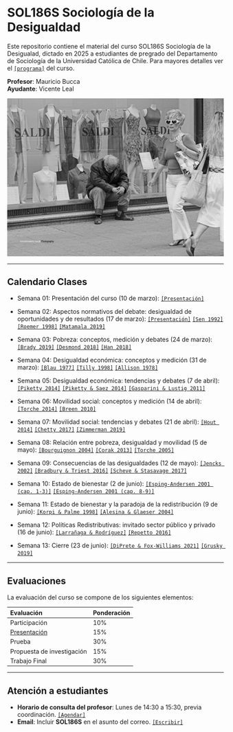 # SOL186S Sociología de la Desigualdad
Este repositorio contiene el material del curso SOL186S Sociología de la Desigualad, dictado en 2025 a estudiantes de pregrado del Departamento de Sociología de la Universidad Católica de Chile. Para mayores detalles ver el [`[programa]`](files/syllabus.pdf) del curso.

**Profesor**: Mauricio Bucca  
**Ayudante**: Vicente Leal

![ineq](files/ineq.png)

---

## Calendario Clases

- Semana 01: Presentación del curso (10 de marzo): [`[Presentación]`](https://mebucca.github.io/sdd_sol186s/slides/class_0/class_0#1) 

- Semana 02: Aspectos normativos del debate: desigualdad de oportunidades y de resultados (17 de marzo): [`[Presentación]`](https://mebucca.github.io/sdd_sol186s/slides/class_1/class_1#1) [`[Sen 1992]`](readings/Sen_1992.pdf) [`[Roemer 1998]`](readings/Roemer_1998.pdf) [`[Matamala 2019]`](readings/Matamala_2019.pdf)

- Semana 03: Pobreza: conceptos, medición y debates (24 de marzo): [`[Brady 2019]`](readings/Brady_2019.pdf) [`[Desmond 2018]`](readings/Desmond_2018.pdf) [`[Han 2018]`](readings/Han_2018.pdf)

- Semana 04: Desigualdad económica: conceptos y medición (31 de marzo): [`[Blau 1977]`](readings/Blau_1977.pdf) [`[Tilly 1998]`](readings/Tilly_1998.pdf) [`[Allison 1978]`](readings/Allison_1978.pdf)

- Semana 05: Desigualdad económica: tendencias y debates (7 de abril): [`[Piketty 2014]`](readings/Piketty_2014.pdf) [`[Piketty & Saez 2014]`](readings/Piketty_Saez_2014.pdf) [`[Gasparini & Lustig 2011]`](readings/Gasparini_Lustig_2011.pdf)

- Semana 06: Movilidad social: conceptos y medición (14 de abril): [`[Torche 2014]`](readings/Torche_2014.pdf) [`[Breen 2010]`](readings/Breen_2010.pdf)

- Semana 07: Movilidad social: tendencias y debates (21 de abril): [`[Hout 2014]`](readings/Hout_2014.pdf) [`[Chetty 2017]`](readings/Chetty_2017.pdf) [`[Zimmerman 2019]`](readings/Zimmerman_2019.pdf)

- Semana 08: Relación entre pobreza, desigualdad y movilidad (5 de mayo): [`[Bourguignon 2004]`](readings/Bourguignon_2004.pdf) [`[Corak 2013]`](readings/Corak_2013.pdf) [`[Torche 2005]`](readings/Torche_2005.pdf)

- Semana 09: Consecuencias de las desigualdades (12 de mayo): [`[Jencks 2002]`](readings/Jencks_2002.pdf) [`[Bradbury & Triest 2016]`](readings/Bradbury_Triest_2016.pdf) [`[Scheve & Stasavage 2017]`](readings/Scheve_Stasavage_2017.pdf)

- Semana 10: Estado de bienestar (2 de junio): [`[Esping-Andersen 2001 (cap. 1-3)]`](readings/Esping-Andersen_2001a.pdf) [`[Esping-Andersen 2001 (cap. 8-9)]`](readings/Esping-Andersen_2001b.pdf)

- Semana 11: Estado de bienestar y la paradoja de la redistribución (9 de junio): [`[Korpi & Palme 1998]`](readings/Korpi_Palme_1998.pdf) [`[Alesina & Glaeser 2004]`](readings/Alesina_Glaeser_2004.pdf)

- Semana 12: Políticas Redistributivas: invitado sector público y privado (16 de junio): [`[Larrañaga & Rodríguez]`](readings/Larranaga_Rodriguez.pdf) [`[Repetto 2016]`](readings/Repetto_2016.pdf)

- Semana 13: Cierre (23 de junio): [`[DiPrete & Fox-Williams 2021]`](readings/DiPrete_Fox-Williams_2021.pdf) [`[Grusky 2019]`](readings/Grusky_2019.pdf)


---

## Evaluaciones

La evaluación del curso se compone de los siguientes elementos:

| **Evaluación**            | **Ponderación** |
|:--------------------------|:----------------|
| Participación             | 10%             |
| [Presentación](files/protocolo.pdf)               | 15%             |
| Prueba                    | 30%             |
| Propuesta de investigación| 15%             |
| Trabajo Final             | 30%             |

---

## Atención a estudiantes

- **Horario de consulta del profesor**: Lunes de 14:30 a 15:30, previa coordinación. [`[Agendar]`](https://calendly.com/mebucca/30min) 
- **Email**: Incluir **SOL186S** en el asunto del correo. [`[Escribir]`](mailto:mebucca@uc.cl?subject=SOL186S)

